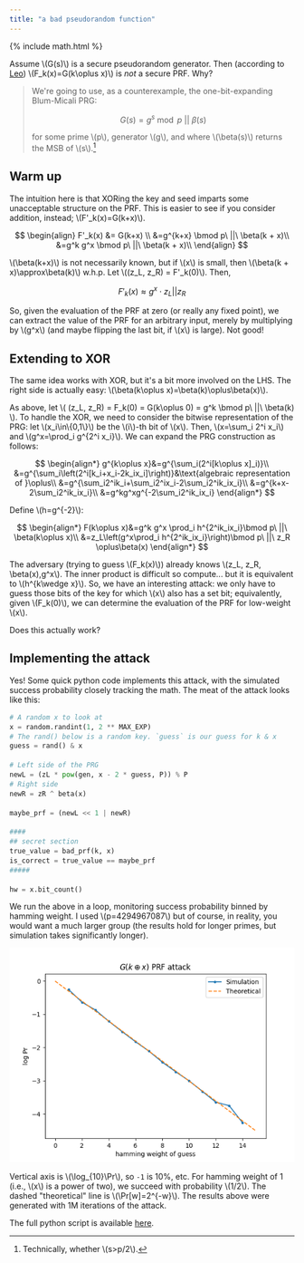 ```yaml
---
title: "a bad pseudorandom function"
---
```


{% include math.html %}

Assume \\(G(s)\\) is a secure pseudorandom generator. Then (according to [Leo](https://www.cs.bu.edu/~reyzin/)) \\(F_k(x)=G(k\oplus x)\\) is _not_ a secure PRF. Why?

> We're going to use, as a counterexample, the one-bit-expanding Blum-Micali PRG:
>
> $$
> G(s) = g^s \bmod p\ ||\ \beta(s)
> $$
>
> for some prime \\(p\\), generator \\(g\\), and where \\(\beta(s)\\) returns the MSB of \\(s\\).[^1]

[^1]: Technically, whether \\(s>p/2\\).


## Warm up

The intuition here is that XORing the key and seed imparts some unacceptable structure on the PRF. This is easier to see if you consider addition, instead; \\(F'_k(x)=G(k+x)\\).

$$
\begin{align}
F'_k(x) &= G(k+x) \\
&=g^{k+x} \bmod p\ ||\ \beta(k + x)\\
&=g^k g^x \bmod p\ ||\ \beta(k + x)\\
\end{align}
$$

\\(\beta(k+x)\\) is not necessarily known, but if \\(x\\) is small, then \\(\beta(k + x)\approx\beta(k)\\) w.h.p. Let \\((z_L, z_R) = F'_k(0)\\). Then,

$$
F'_k(x) \approx g^x \cdot z_L || z_R
$$

So, given the evaluation of the PRF at zero (or really any fixed point), we can extract the value of the PRF for an arbitrary input, merely by multiplying by \\(g^x\\) (and maybe flipping the last bit, if \\(x\\) is large). Not good!

## Extending to XOR
The same idea works with XOR, but it's a bit more involved on the LHS. The right side is actually easy: \\(\beta(k\oplus x)=\beta(k)\oplus\beta(x)\\).

As above, let \\(
(z_L, z_R) = F_k(0) = G(k\oplus 0) = g^k \bmod p\ ||\ \beta(k)
\\). To handle the XOR, we need to consider the bitwise representation of the PRG: let \\(x_i\in\\{0,1\\}\\) be the \\(i\\)-th bit of \\(x\\). Then, \\(x=\sum_i 2^i x_i\\) and \\(g^x=\prod_i g^{2^i x_i}\\). We can expand the PRG construction as follows:

$$
\begin{align*}
g^{k\oplus x}&=g^{\sum_i(2^i[k\oplus x]_i)}\\
&=g^{\sum_i\left(2^i[k_i+x_i-2k_ix_i]\right)}&\text{algebraic representation of }\oplus\\
&=g^{\sum_i2^ik_i+\sum_i2^ix_i-2\sum_i2^ik_ix_i}\\
&=g^{k+x-2\sum_i2^ik_ix_i}\\
&=g^kg^xg^{-2\sum_i2^ik_ix_i}
\end{align*}
$$

Define \\(h=g^{-2}\\):

$$
\begin{align*}
F(k\oplus x)&=g^k g^x \prod_i h^{2^ik_ix_i}\bmod p\ ||\ \beta(k\oplus x)\\
&=z_L\left(g^x\prod_i h^{2^ik_ix_i}\right)\bmod p\ ||\ z_R \oplus\beta(x)
\end{align*}
$$

The adversary (trying to guess \\(F_k(x)\\)) already knows \\(z_L, z_R, \beta(x),g^x\\). The inner product is difficult so compute... but it is equivalent to \\(h^{k\wedge x}\\). So, we have an interesting attack: we only have to guess those bits of the key for which \\(x\\) also has a set bit; equivalently, given \\(F_k(0)\\), we can determine the evaluation of the PRF for low-weight \\(x\\).

Does this actually work?

## Implementing the attack

Yes! Some quick python code implements this attack, with the simulated success probability closely tracking the math. The meat of the attack looks like this:

```python
# A random x to look at
x = random.randint(1, 2 ** MAX_EXP)
# The rand() below is a random key. `guess` is our guess for k & x 
guess = rand() & x

# Left side of the PRG
newL = (zL * pow(gen, x - 2 * guess, P)) % P
# Right side
newR = zR ^ beta(x)

maybe_prf = (newL << 1 | newR)

####
## secret section
true_value = bad_prf(k, x)
is_correct = true_value == maybe_prf
#####

hw = x.bit_count()
```

We run the above in a loop, monitoring success probability binned by hamming weight. I used \\(p=4294967087\\) but of course, in reality, you would want a much larger group (the results hold for longer primes, but simulation takes significantly longer).

![graph of results](/assets/img/prf/results.png)

Vertical axis is \\(\log_{10}\Pr\\), so `-1` is 10%, etc. For hamming weight of 1 (i.e., \\(x\\) is a power of two), we succeed with probability \\(1/2\\). The dashed "theoretical" line is \\(\Pr[w]=2^{-w}\\). The results above were generated with 1M iterations of the attack.

The full python script is available [here](/assets/files/bad_prf.py).